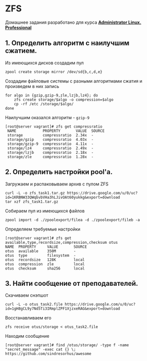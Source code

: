 # ZFS

Домашнее задания разработано для курса **[Administrator Linux. Professional](https://otus.ru/lessons/linux-professional/?int_source=courses_catalog&int_term=operations?utm_source=github&utm_medium=free&utm_campaign=otus)**

## 1. Определить алгоритм с наилучшим сжатием.

Из имеющихся дисков создадим пул
```
zpool create storage mirror /dev/sd{b,c,d,e}
```
Создадим файловые системы с разными алгоритмами сжатия и произведем в них запись
```
for algo in {gzip,gzip-9,zle,lzjb,lz4}; do 
    zfs create storage/$algo -o compression=$algo
    cp -rf /etc /storage/$algo/
done
```
Наилучшим оказался алгоритм - `gzip-9`
```
[root@server vagrant]# zfs get compressratio
 NAME            PROPERTY       VALUE  SOURCE
 storage         compressratio  2.34x  -
 storage/gzip    compressratio  4.03x  -
 storage/gzip-9  compressratio  4.11x  -
 storage/lz4     compressratio  2.49x  -
 storage/lzjb    compressratio  2.18x  -
 storage/zle     compressratio  1.28x  -
 ```

 ## 2. Определить настройки pool'а.
 
 Загружаем и распаковываем архив с пулом ZFS
 ```
 curl -L -o zfs_task1.tar.gz https://drive.google.com/u/0/uc?id=1KRBNW33QWqbvbVHa3hLJivOAt60yukkg&export=download
 tar xzf zfs_task1.tar.gz
 ```
 Собираем пул из имеющихся файлов
 ```
 zpool import -d ./zpoolexport/filea -d ./zpoolexport/fileb -a
 ```
 Определяем требуемые настройки
 ```
 [root@server vagrant]# zfs get available,type,recordsize,compression,checksum otus
 NAME  PROPERTY     VALUE       SOURCE
 otus  available    350M        -
 otus  type         filesystem  -
 otus  recordsize   128K        local
 otus  compression  zle         local
 otus  checksum     sha256      local
 ```

 ## 3. Найти сообщение от преподавателей.

 Скачиваем снэпшот
 ```
 curl -L -o otus_task2.file https://drive.google.com/u/0/uc?id=1gH8gCL9y7Nd5Ti3IRmplZPF1XjzxeRAG&export=download
 ```
 Восстанавливаем его
 ```
 zfs receive otus/storage < otus_task2.file
 ```
 Находим сообщение
 ```
 [root@server vagrant]# find /otus/storage/ -type f -name "secret_message" -exec cat {} \;
 https://github.com/sindresorhus/awesome
 ```